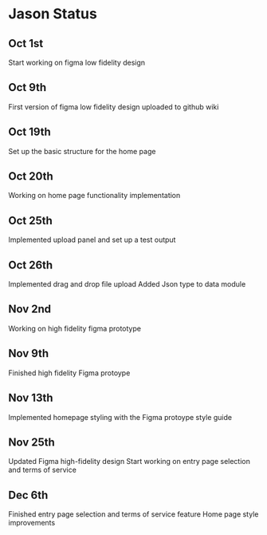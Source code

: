 # Jason Status
## Oct 1st
Start working on figma low fidelity design

## Oct 9th
First version of figma low fidelity design uploaded to github wiki

## Oct 19th
Set up the basic structure for the home page

## Oct 20th
Working on home page functionality implementation

## Oct 25th
Implemented upload panel and set up a test output

## Oct 26th
Implemented drag and drop file upload
Added Json type to data module

## Nov 2nd
Working on high fidelity figma prototype

## Nov 9th
Finished high fidelity Figma protoype 

## Nov 13th
Implemented homepage styling with the Figma protoype style guide

## Nov 25th
Updated Figma high-fidelity design
Start working on entry page selection and terms of service

## Dec 6th
Finished entry page selection and terms of service feature
Home page style improvements